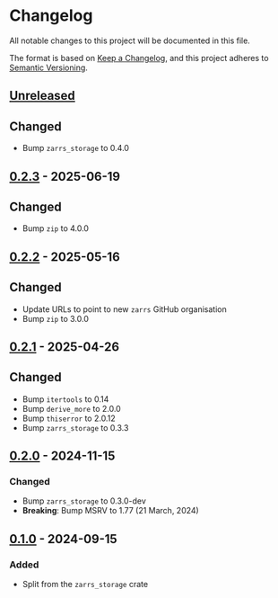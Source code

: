 # Changelog

All notable changes to this project will be documented in this file.

The format is based on [Keep a Changelog](https://keepachangelog.com/en/1.0.0/),
and this project adheres to [Semantic Versioning](https://semver.org/spec/v2.0.0.html).

## [Unreleased]

## Changed
- Bump `zarrs_storage` to 0.4.0

## [0.2.3] - 2025-06-19

## Changed
- Bump `zip` to 4.0.0

## [0.2.2] - 2025-05-16

## Changed
- Update URLs to point to new `zarrs` GitHub organisation
- Bump `zip` to 3.0.0

## [0.2.1] - 2025-04-26

## Changed
- Bump `itertools` to 0.14
- Bump `derive_more` to 2.0.0
- Bump `thiserror` to 2.0.12
- Bump `zarrs_storage` to 0.3.3

## [0.2.0] - 2024-11-15

### Changed
 - Bump `zarrs_storage` to 0.3.0-dev
 - **Breaking**: Bump MSRV to 1.77 (21 March, 2024)

## [0.1.0] - 2024-09-15

### Added
 - Split from the `zarrs_storage` crate

[unreleased]: https://github.com/zarrs/zarrs/compare/zarrs_zip-v0.2.3...HEAD
[0.2.3]: https://github.com/LDeakin/zarrs/releases/tag/zarrs_zip-v0.2.3
[0.2.2]: https://github.com/LDeakin/zarrs/releases/tag/zarrs_zip-v0.2.2
[0.2.1]: https://github.com/LDeakin/zarrs/releases/tag/zarrs_zip-v0.2.1
[0.2.0]: https://github.com/LDeakin/zarrs/releases/tag/zarrs_zip-v0.2.0
[0.1.0]: https://github.com/LDeakin/zarrs/releases/tag/zarrs_zip-v0.1.0
